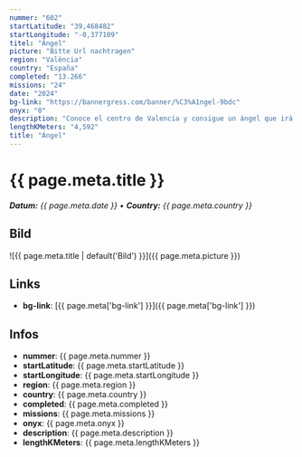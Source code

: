 ```yaml
---
nummer: "602"
startLatitude: "39,468482"
startLongitude: "-0,377109"
titel: "Ángel"
picture: "Bitte Url nachtragen"
region: "València"
country: "España"
completed: "13.266"
missions: "24"
date: "2024"
bg-link: "https://bannergress.com/banner/%C3%A1ngel-9bdc"
onyx: "0"
description: "Conoce el centro de Valencia y consigue un ángel que irá contigo."
lengthKMeters: "4,592"
title: "Ángel"
---
```


# {{ page.meta.title }}
_**Datum:** {{ page.meta.date }} • **Country:** {{ page.meta.country }}_

## Bild
![{{ page.meta.title | default('Bild') }}]({{ page.meta.picture }})

## Links
- **bg-link**: [{{ page.meta['bg-link'] }}]({{ page.meta['bg-link'] }})

## Infos
- **nummer**: {{ page.meta.nummer }}
- **startLatitude**: {{ page.meta.startLatitude }}
- **startLongitude**: {{ page.meta.startLongitude }}
- **region**: {{ page.meta.region }}
- **country**: {{ page.meta.country }}
- **completed**: {{ page.meta.completed }}
- **missions**: {{ page.meta.missions }}
- **onyx**: {{ page.meta.onyx }}
- **description**: {{ page.meta.description }}
- **lengthKMeters**: {{ page.meta.lengthKMeters }}

